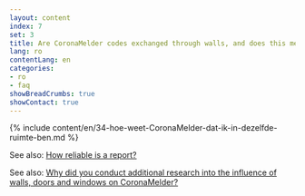 ```yaml
---
layout: content
index: 7
set: 3
title: Are CoronaMelder codes exchanged through walls, and does this mean I can get a notification? 
lang: ro
contentLang: en
categories:
- ro
- faq
showBreadCrumbs: true
showContact: true
---
```

{% include content/en/34-hoe-weet-CoronaMelder-dat-ik-in-dezelfde-ruimte-ben.md %}

See also: [How reliable is a report?](/ro/faq/17-hoe-betrouwbaar-is-een-melding/)

See also: [Why did you conduct additional research into the influence of walls, doors and windows on CoronaMelder?](/ro/faq/35-waarom-extra-onderzoek-naar-invloed-muren-deuren-en-ramen/)
